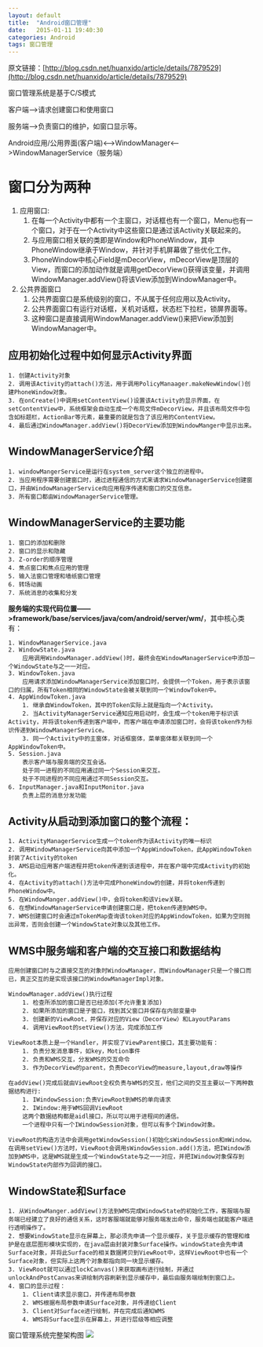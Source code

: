 ```yaml
---
layout: default
title:  "Android窗口管理"
date:   2015-01-11 19:40:30
categories: Android 
tags: 窗口管理
---
```

原文链接：[http://blog.csdn.net/huanxido/article/details/7879529](http://blog.csdn.net/huanxido/article/details/7879529)

窗口管理系统是基于C/S模式

客户端-->请求创建窗口和使用窗口

服务端-->负责窗口的维护，如窗口显示等。

Android应用/公用界面(客户端)<——>WindowManager<——>WindowManagerService（服务端）

# 窗口分为两种 #

1. 应用窗口:
	1. 在每一个Activity中都有一个主窗口，对话框也有一个窗口，Menu也有一个窗口，对于在一个Activity中这些窗口是通过该Activity关联起来的。
	2. 与应用窗口相关联的类即是Window和PhoneWindow，其中PhoneWindow继承于Window，并针对手机屏幕做了些优化工作。
	3. PhoneWindow中核心Field是mDecorView，mDecorView是顶层的View，而窗口的添加动作就是调用getDecorView()获得该变量，并调用WindowManager.addView()将该View添加到WindowManager中。
2. 公共界面窗口
	1. 公共界面窗口是系统级别的窗口，不从属于任何应用以及Activity。
	2. 公共界面窗口有运行对话框，关机对话框，状态栏下拉栏，锁屏界面等。
	3. 这种窗口是直接调用WindowManager.addView()来把View添加到WindowManager中。

## 应用初始化过程中如何显示Activity界面 ##

	1. 创建Activity对象
	2. 调用该Activity的attach()方法，用于调用PolicyManaager.makeNewWindow()创建PhoneWindow对象。
	3. 在onCreate()中调用setContentView()设置该Activity的显示界面，在setContentView中，系统框架会自动生成一个布局文件mDecorView，并且该布局文件中包含如标题栏，ActionBar等元素，最重要的就是包含了该应用的ContentView。
	4. 最后通过WindowManager.addView()将DecorView添加到WindowManger中显示出来。

## WindowManagerService介绍 ##
	1. windowMangerService是运行在system_server这个独立的进程中。
	2. 当应用程序需要创建窗口时，通过进程通信的方式来请求WindowManagerService创建窗口，并由WindowManagerService向应用程序传递和窗口的交互信息。
	3. 所有窗口都由WindowManagerService管理。

## WindowManagerService的主要功能 ##
	1. 窗口的添加和删除
	2. 窗口的显示和隐藏
	3. Z-order的顺序管理
	4. 焦点窗口和焦点应用的管理
	5. 输入法窗口管理和墙纸窗口管理
	6. 转场动画
	7. 系统消息的收集和分发

**服务端的实现代码位置——>framework/base/services/java/com/android/server/wm/**，其中核心类有：

	1. WindowManagerService.java
	2. WindowState.java
		应用调用WindowManager.addView()时，最终会在WindowManagerService中添加一个WindowState与之一一对应。
	3. WindowToken.java
		应用请求添加WindowManagerService添加窗口时，会提供一个Token，用于表示该窗口的归属，所有Token相同的WindowState会被关联到同一个WindowToken中。
	4. AppWindowToken.java
		1. 继承自WindowToken，其中的Token实际上就是指向一个Activity。
		2. 当ActivityManagerService通知应用启动时，会生成一个token用于标识该Activity，并将该token传递到客户端中，而客户端在申请添加窗口时，会将该token作为标识传递到WindowManagerService。
		3. 同一个Activity中的主窗体，对话框窗体，菜单窗体都关联到同一个AppWindowToken中。
	5. Session.java
		表示客户端与服务端的交互会话。
		处于同一进程的不同应用通过同一个Session来交互。
		处于不同进程的不同应用通过不同Session交互。
	6. InputManager.java和InputMonitor.java
		负责上层的消息分发功能


## Activity从启动到添加窗口的整个流程： ##

	1. ActivityManagerService生成一个token作为该Activity的唯一标识
	2. 调用WindowManagerService向其中添加一个AppWindowToken，此AppWindowToken封装了Activity的token
	3. AMS启动应用客户端进程并把token传递到该进程中，并在客户端中完成Activity的初始化。
	4. 在Activity的attach()方法中完成PhoneWindow的创建，并将token传递到PhoneWindow中。
	5. 在WindowManger.addView()中，会将token和该View关联。
	6. 在想WindowManagerService申请创建窗口是，把token传递到WMS中。
	7. WMS创建窗口时会通过mTokenMap查询该token对应的AppWindowToken，如果为空则抛出异常，否则会创建一个WindowState对象以及其他工作。

## WMS中服务端和客户端的交互接口和数据结构 ##
	应用创建窗口时与之直接交互的对象时WindowManager，而WindowManager只是一个接口而已，真正交互的是实现该接口的WindowManagerImpl对象。

	WindowManager.addView()执行过程
		1. 检查所添加的窗口是否已经添加(不允许重复添加)
		2. 如果所添加的窗口是子窗口，找到其父窗口并保存在内部变量中
		3. 创建新的ViewRoot，并保存对应的View（DecorView）和LayoutParams
		4. 调用ViewRoot的setView()方法，完成添加工作

	ViewRoot本质上是一个Handler，并实现了ViewParent接口，其主要功能有：
		1. 负责分发消息事件，如key，Motion事件
		2. 负责和WMS交互，分发WMS的交互命令
		3. 作为DecorView的parent，负责DecorView的measure,layout,draw等操作

	在addView()完成后就由ViewRoot全权负责与WMS的交互，他们之间的交互主要以一下两种数据结构进行:
		1. IWindowSession:负责ViewRoot到WMS的单向请求
		2. IWindow:用于WMS回调ViewRoot
		这两个数据结构都是aidl接口，所以可以用于进程间的通信。
		一个进程中只有一个IWindowSession对象，但可以有多个IWindow对象。

	ViewRoot的构造方法中会调用getWindowSession()初始化sWindowSession和mWindow。
	在调用setView()方法时，ViewRoot会调用sWindowSession.add()方法，把IWindow添加到WMS中，这是WMS就是生成一个WindowState与之一一对应，并把IWindow对象保存到WindowState内部作为回调的接口。

## WindowState和Surface ##
	1. 从WindowManger.addView()方法到WMS完成WindowState的初始化工作，客服端与服务端已经建立了良好的通信关系，这时客服端就能够对服务端发出命令，服务端也就能客户端进行透明操作了。
	2. 想要WindowState显示在屏幕上，那必须先申请一个显示缓存，关于显示缓存的管理和维护是在底层图形模块实现的，在java层由封装对象Surface操作。windowState会先申请Surface对象，并将此Surface的相关数据拷贝到ViewRoot中，这样ViewRoot中也有一个Surface对象，但实际上这两个对象都指向同一块显示缓存。
	3. ViewRoot就可以通过lockCanvas()来获取画布进行绘制，并通过unlockAndPostCanvas来讲绘制内容刷新到显示缓存中，最后由服务端绘制到窗口上。
	4. 窗口的显示过程：
		1. Client请求显示窗口，并传递布局参数
		2. WMS根据布局参数申请Surface对象，并传递给Client
		3. Client对Surface进行绘制，并在完成后通知WMS
		4. WMS将Surface显示在屏幕上，并进行层级等相应调整

窗口管理系统完整架构图
	![](http://img.my.csdn.net/uploads/201208/17/1345218629_9884.png)




	
